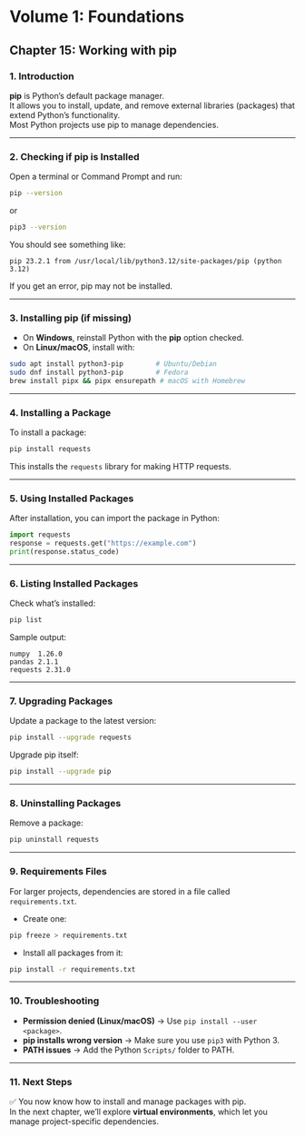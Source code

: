 # Volume 1: Foundations
## Chapter 15: Working with pip

### 1. Introduction
**pip** is Python’s default package manager.  
It allows you to install, update, and remove external libraries (packages) that extend Python’s functionality.  
Most Python projects use pip to manage dependencies.  

---

### 2. Checking if pip is Installed
Open a terminal or Command Prompt and run:

```bash
pip --version
```

or

```bash
pip3 --version
```

You should see something like:

```
pip 23.2.1 from /usr/local/lib/python3.12/site-packages/pip (python 3.12)
```

If you get an error, pip may not be installed.  

---

### 3. Installing pip (if missing)
- On **Windows**, reinstall Python with the **pip** option checked.  
- On **Linux/macOS**, install with:  

```bash
sudo apt install python3-pip        # Ubuntu/Debian
sudo dnf install python3-pip        # Fedora
brew install pipx && pipx ensurepath # macOS with Homebrew
```

---

### 4. Installing a Package
To install a package:

```bash
pip install requests
```

This installs the `requests` library for making HTTP requests.  

---

### 5. Using Installed Packages
After installation, you can import the package in Python:

```python
import requests
response = requests.get("https://example.com")
print(response.status_code)
```

---

### 6. Listing Installed Packages
Check what’s installed:

```bash
pip list
```

Sample output:

```
numpy  1.26.0
pandas 2.1.1
requests 2.31.0
```

---

### 7. Upgrading Packages
Update a package to the latest version:

```bash
pip install --upgrade requests
```

Upgrade pip itself:

```bash
pip install --upgrade pip
```

---

### 8. Uninstalling Packages
Remove a package:

```bash
pip uninstall requests
```

---

### 9. Requirements Files
For larger projects, dependencies are stored in a file called `requirements.txt`.

- Create one:

```bash
pip freeze > requirements.txt
```

- Install all packages from it:

```bash
pip install -r requirements.txt
```

---

### 10. Troubleshooting
- **Permission denied (Linux/macOS)** → Use `pip install --user <package>`.  
- **pip installs wrong version** → Make sure you use `pip3` with Python 3.  
- **PATH issues** → Add the Python `Scripts/` folder to PATH.  

---

### 11. Next Steps
✅ You now know how to install and manage packages with pip.  
In the next chapter, we’ll explore **virtual environments**, which let you manage project-specific dependencies.